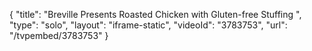 {
    "title": "Breville Presents Roasted Chicken with Gluten-free Stuffing ",
    "type": "solo",
    "layout": "iframe-static",
    "videoId": "3783753",
    "url": "\/tvpembed\/3783753"
}